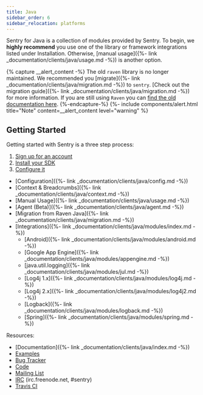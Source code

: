 ```yaml
---
title: Java
sidebar_order: 6
sidebar_relocation: platforms
---
```


Sentry for Java is a collection of modules provided by Sentry. To begin, we **highly recommend** you use one of the library or framework integrations listed under Installation. Otherwise, [manual usage]({%- link _documentation/clients/java/usage.md -%}) is another option. 

{% capture __alert_content -%}
The old `raven` library is no longer maintained. We recommended you [migrate]({%- link _documentation/clients/java/migration.md -%}) to `sentry`. [Check out the migration guide]({%- link _documentation/clients/java/migration.md -%}) for more information. If you are still using `Raven` you can [find the old documentation here](https://github.com/getsentry/sentry-java/blob/raven-java-8.x/docs/modules/raven.rst).
{%-endcapture-%}
{%- include components/alert.html
    title="Note"
    content=__alert_content
    level="warning"
%}

## Getting Started
Getting started with Sentry is a three step process:

1.  [Sign up for an account](https://sentry.io/signup/)
2.  [Install your SDK](#install)
2.  [Configure it](#configure)
 
-   [Configuration]({%- link _documentation/clients/java/config.md -%})
-   [Context & Breadcrumbs]({%- link _documentation/clients/java/context.md -%})
-   [Manual Usage]({%- link _documentation/clients/java/usage.md -%})
-   [Agent (Beta)]({%- link _documentation/clients/java/agent.md -%})
-   [Migration from Raven Java]({%- link _documentation/clients/java/migration.md -%})
-   [Integrations]({%- link _documentation/clients/java/modules/index.md -%})
    -   [Android]({%- link _documentation/clients/java/modules/android.md -%})
    -   [Google App Engine]({%- link _documentation/clients/java/modules/appengine.md -%})
    -   [java.util.logging]({%- link _documentation/clients/java/modules/jul.md -%})
    -   [Log4j 1.x]({%- link _documentation/clients/java/modules/log4j.md -%})
    -   [Log4j 2.x]({%- link _documentation/clients/java/modules/log4j2.md -%})
    -   [Logback]({%- link _documentation/clients/java/modules/logback.md -%})
    -   [Spring]({%- link _documentation/clients/java/modules/spring.md -%})

Resources:

-   [Documentation]({%- link _documentation/clients/java/index.md -%})
-   [Examples](https://github.com/getsentry/examples)
-   [Bug Tracker](http://github.com/getsentry/sentry-java/issues)
-   [Code](http://github.com/getsentry/sentry-java)
-   [Mailing List](https://groups.google.com/group/getsentry)
-   [IRC](irc://irc.freenode.net/sentry) (irc.freenode.net, #sentry)
-   [Travis CI](http://travis-ci.org/getsentry/sentry-java)
